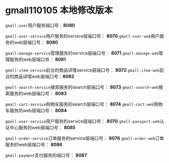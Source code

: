 # gmall110105 本地修改版本
`gmall-user`用户服务端口号：**8080**

`gmall-user-service`用户服务的service层端口号： **8070**
`gmall-user-web`用户服务的web层端口号： **8080**

`gmall-manage-service`管理服务的service层端口号： **8071**
`gmall-manage-web`管理服务的web层端口号： **8081**

`gmall-item-service`前台的商品详情service层端口号： **8072**
`gmall-item-web`前台的商品详情web层端口号：**8082**

`gmall-search-service`搜索服务的search层端口号： **8073**
`gmall-search-web`搜索服务的web层端口号： **8083**

`gmall-cart-service`购物车服务的search层端口号： **8074**
`gmall-cart-web`购物车服务的web层端口号： **8084**

`gmall-user-service`用户服务的service层端口号： **8070**
`gmall-passport-web`认证中心服务的web层端口号： **8085**

`gmall-order-service`订单服务的service层端口号： **8076**
`gmall-order-web`订单服务的web层端口号： **8086**

`gmall-payment`支付服务的端口号： **8087**
